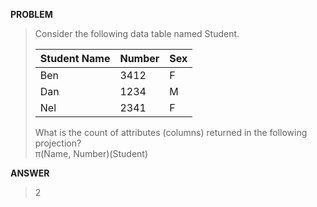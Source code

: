 <b>PROBLEM</b>
> Consider the following data table named Student.
>
> | Student Name | Number | Sex |
> |--------------|--------|-----|
> | Ben          | 3412   | F   |
> | Dan          | 1234   | M   |
> | Nel          | 2341   | F   |
>
> What is the count of attributes (columns) returned in the following projection? <br>
&#960;(Name, Number)(Student)

<b>ANSWER</b>
> 2
